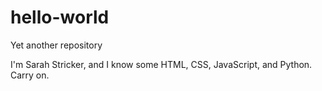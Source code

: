 # hello-world
Yet another repository

I'm Sarah Stricker, and I know some HTML, CSS, JavaScript, and Python. Carry on.
